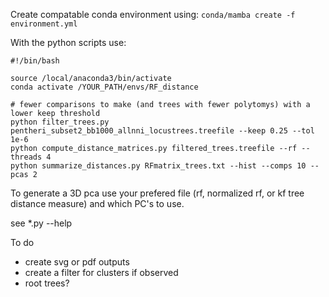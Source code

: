 Create compatable conda environment using:
`conda/mamba create -f environment.yml`

With the python scripts use:
```
#!/bin/bash

source /local/anaconda3/bin/activate
conda activate /YOUR_PATH/envs/RF_distance

# fewer comparisons to make (and trees with fewer polytomys) with a lower keep threshold
python filter_trees.py pentheri_subset2_bb1000_allnni_locustrees.treefile --keep 0.25 --tol 1e-6
python compute_distance_matrices.py filtered_trees.treefile --rf --threads 4
python summarize_distances.py RFmatrix_trees.txt --hist --comps 10 --pcas 2
```

To generate a 3D pca use your prefered file (rf, normalized rf, or kf tree distance measure) and which PC's to use. 

see *.py --help 


To do

- create svg or pdf outputs
- create a filter for clusters if observed
- root trees?
